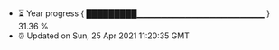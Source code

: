 - ⏳ Year progress { █████████▁▁▁▁▁▁▁▁▁▁▁▁▁▁▁▁▁▁▁▁▁ } 31.36 %
- ⏰ Updated on Sun, 25 Apr 2021 11:20:35 GMT


